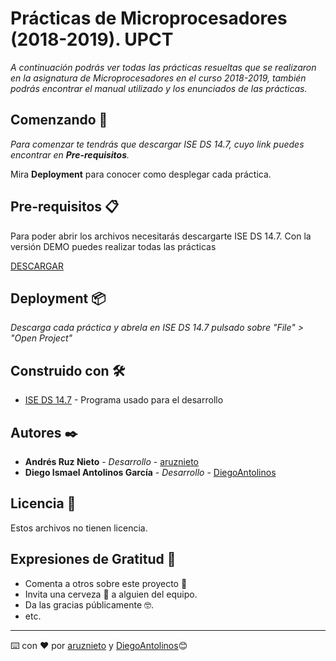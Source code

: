 # Prácticas de Microprocesadores (2018-2019). UPCT

_A continuación podrás ver todas las prácticas resueltas que se realizaron en la asignatura de Microprocesadores en el curso 2018-2019, también podrás encontrar el manual utilizado y los enunciados de las prácticas._

## Comenzando 🚀

_Para comenzar te tendrás que descargar ISE DS 14.7, cuyo link puedes encontrar en **Pre-requisitos**._

Mira **Deployment** para conocer como desplegar cada práctica.


## Pre-requisitos 📋

Para poder abrir los archivos necesitarás descargarte ISE DS 14.7. Con la versión DEMO puedes realizar todas las prácticas

[DESCARGAR](https://www.xilinx.com/support/download/index.html/content/xilinx/en/downloadNav/design-tools.html)


## Deployment 📦

_Descarga cada práctica y abrela en ISE DS 14.7 pulsado sobre "File" > "Open Project"_

## Construido con 🛠️

* [ISE DS 14.7](https://www.xilinx.com/support/download/index.html/content/xilinx/en/downloadNav/design-tools.html) - Programa usado para el desarrollo

## Autores ✒️

* **Andrés Ruz Nieto** - *Desarrollo* - [aruznieto](https://github.com/aruznieto)
* **Diego Ismael Antolinos García** - *Desarrollo* - [DiegoAntolinos](https://github.com/Diegoantolinos)

## Licencia 📄

Estos archivos no tienen licencia.

## Expresiones de Gratitud 🎁

* Comenta a otros sobre este proyecto 📢
* Invita una cerveza 🍺 a alguien del equipo. 
* Da las gracias públicamente 🤓.
* etc.



---
⌨️ con ❤️ por [aruznieto](https://github.com/aruznieto) y [DiegoAntolinos](https://github.com/Diegoantolinos)😊
